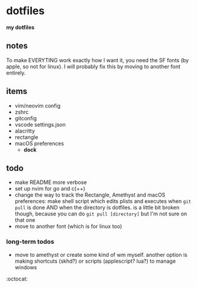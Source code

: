 # dotfiles
**my dotfiles**



## notes
To make EVERYTING work exactly how I want it, you need the SF fonts (by apple, so not for linux). I will probably fix
this by moving to another font entirely.



## items
- vim/neovim config
- zshrc
- gitconfig
- vscode settings.json
- alacritty
- rectangle
- macOS preferences
  - **dock**



## todo
- make README more verbose
- set up nvim for go and c(++)
- change the way to track the Rectangle, Amethyst and macOS preferences: make shell script which edits plists and executes when `git pull` is done AND when the directory is dotfiles. is a little bit broken
    though, because you can do `git pull [directory]` but I'm not sure on that one
- move to another font (which is for linux too)



### long-term todos
- move to amethyst or create some kind of wm myself. another option is making shortcuts (skhd?) or scripts (applescript? lua?) to manage windows


:octocat:
